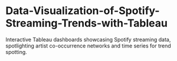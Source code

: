 # Data-Visualization-of-Spotify-Streaming-Trends-with-Tableau
Interactive Tableau dashboards showcasing Spotify streaming data, spotlighting artist co-occurrence networks and time series for trend spotting.

